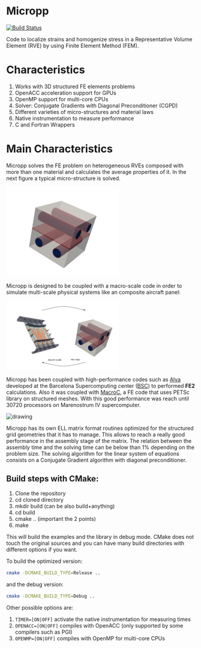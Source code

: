 # Micropp

[![Build Status](https://travis-ci.org/GG1991/Micropp.svg?branch=master)](https://travis-ci.org/GG1991/Micropp)

Code to localize strains and homogenize stress in a Representative Volume Element (RVE) by using Finite Element Method (FEM).

# Characteristics

1. Works with 3D structured FE elements problems
2. OpenACC acceleration support for GPUs
3. OpenMP support for multi-core CPUs
4. Solver: Conjugate Gradients with Diagonal Preconditioner (CGPD)
5. Different varieties of micro-structures and material laws
6. Native instrumentation to measure performance
7. C and Fortran Wrappers

# Main Characteristics

Micropp solves the FE problem on heterogeneous RVEs composed with more than one material and calculates the average properties of it. In the next figure a typical micro-structure is solved.

<img src="./pics/mic_1.png" alt="drawing" width="300"/>

Micropp is designed to be coupled with a macro-scale code in order to simulate multi-scale physical systems like an composite aircraft panel:

<img src="./pics/coupling-micropp-macro.png" alt="drawing" width="300"/>

Micropp has been coupled with high-performance codes such as [Alya](http://bsccase02.bsc.es/alya) developed at the Barcelona Supercomputing center ([BSC](https://www.bsc.es/)) to performed **FE2** calculations. Also it was coupled with [MacroC](https://github.com/GG1991/macroc), a FE code that uses PETSc library on structured meshes. With this good performance was reach until 30720 processors on Marenostrum IV supercomputer.

<img src="./pics/scala.png" alt="drawing" width="350"/>

Micropp has its own ELL matrix format routines optimized for the structured grid geometries that it has to manage. This allows to reach a really good performance in the assembly stage of the matrix. The relation between the assembly time and the solving time can be below than 1% depending on the problem size. The solving algorithm for the linear system of equations consists on a Conjugate Gradient algorithm with diagonal preconditioner.

Build steps with CMake:
-----------------------

1. Clone the repository
2. cd cloned directory
3. mkdir build (can be also build+anything)
4. cd build
5. cmake .. (important the 2 points)
6. make

This will build the examples and the library in debug mode. CMake does not touch
the original sources and you can have many build directories with different
options if you want.

To build the optimized version:

```bash
cmake -DCMAKE_BUILD_TYPE=Release ..
```

and the debug version:

```bash
cmake -DCMAKE_BUILD_TYPE=Debug ..
```

Other possible options are:

1. `TIMER=[ON|OFF]` activate the native instrumentation for measuring times
2. `OPENACC=[ON|OFF]` compiles with OpenACC (only supported by some compilers such as PGI)
3. `OPENMP=[ON|OFF]` compiles with OpenMP for multi-core CPUs
